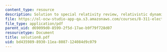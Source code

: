 ```yaml
---
content_type: resource
description: Solution to special relativity review, relativistic dynamics.
file: https://ol-ocw-studio-app-qa.s3.amazonaws.com/courses/8-311-electromagnetic-theory-spring-2004/bd435989893011ea8087124084d9c079_solution8.pdf
file_type: application/pdf
parent_uid: d69099d0-8599-2f5d-17ae-b9f79f728d07
resourcetype: Document
title: solution8.pdf
uid: bd435989-8930-11ea-8087-124084d9c079
---
```

